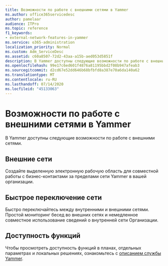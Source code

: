 ```yaml
---
title: Возможности по работе с внешними сетями в Yammer
ms.author: office365servicedesc
author: pamelaar
audience: ITPro
ms.topic: reference
f1_keywords:
- external-network-features-in-yammer
ms.service: o365-administration
localization_priority: Normal
ms.custom: Adm_ServiceDesc
ms.assetid: c60a8507-72d2-43aa-a15b-aed053d5851f
description: В Yammer доступны следующие возможности по работе с внешними сетями.
ms.openlocfilehash: 99e17c6ed601f4876a81195bbd2f08b947afeab3
ms.sourcegitcommit: d2cd67e52dd646b68bfbfd8a387e70a6da140a62
ms.translationtype: MT
ms.contentlocale: ru-RU
ms.lasthandoff: 07/14/2020
ms.locfileid: "45133063"
---
```

# <a name="external-network-features-in-yammer"></a>Возможности по работе с внешними сетями в Yammer

В Yammer доступны следующие возможности по работе с внешними сетями.
  
## <a name="external-networks"></a>Внешние сети

Создайте выделенную электронную рабочую область для совместной работы с бизнес-контактами за пределами сети Yammer в вашей организации.
  
## <a name="fast-network-switching"></a>Быстрое переключение сети

Быстро переключайтесь между внутренними и внешними сетями. Простой мониторинг бесед во внешних сетях и немедленное совместное использование сведений о внутренней сети Организации.
  
## <a name="feature-availability"></a>Доступность функций

Чтобы просмотреть доступность функций в планах, отдельных параметрах и локальных решениях, ознакомьтесь с [описанием службы Yammer](yammer-service-description.md).
